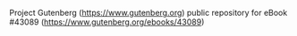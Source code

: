 Project Gutenberg (https://www.gutenberg.org) public repository for eBook #43089 (https://www.gutenberg.org/ebooks/43089)
